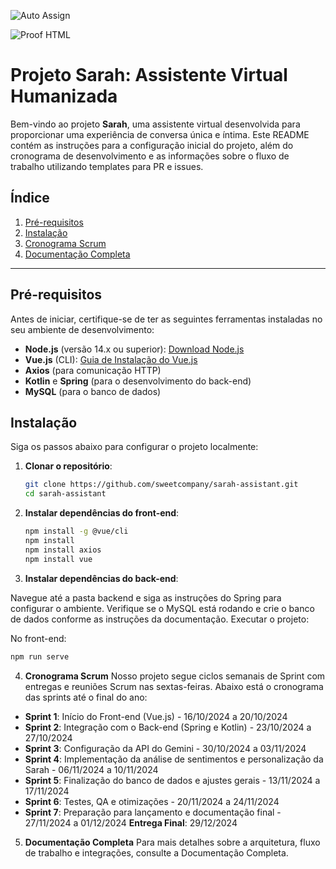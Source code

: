 ![Auto Assign](https://github.com/a-sweet-company/demo-repository/actions/workflows/auto-assign.yml/badge.svg)

![Proof HTML](https://github.com/a-sweet-company/demo-repository/actions/workflows/proof-html.yml/badge.svg)

# Projeto Sarah: Assistente Virtual Humanizada

Bem-vindo ao projeto **Sarah**, uma assistente virtual desenvolvida para proporcionar uma experiência de conversa única e íntima. Este README contém as instruções para a configuração inicial do projeto, além do cronograma de desenvolvimento e as informações sobre o fluxo de trabalho utilizando templates para PR e issues.

## Índice

1. [Pré-requisitos](#pré-requisitos)
2. [Instalação](#instalação)
3. [Cronograma Scrum](#cronograma-scrum)
5. [Documentação Completa](#documentação-completa)

---

## Pré-requisitos

Antes de iniciar, certifique-se de ter as seguintes ferramentas instaladas no seu ambiente de desenvolvimento:

- **Node.js** (versão 14.x ou superior): [Download Node.js](https://nodejs.org/)
- **Vue.js** (CLI): [Guia de Instalação do Vue.js](https://vuejs.org/guide/installation.html)
- **Axios** (para comunicação HTTP)
- **Kotlin** e **Spring** (para o desenvolvimento do back-end)
- **MySQL** (para o banco de dados)

## Instalação

Siga os passos abaixo para configurar o projeto localmente:

1. **Clonar o repositório**:
   ```bash
   git clone https://github.com/sweetcompany/sarah-assistant.git
   cd sarah-assistant

2. **Instalar dependências do front-end**:

   ```bash
   npm install -g @vue/cli
   npm install
   npm install axios
   npm install vue
   
3. **Instalar dependências do back-end**:

Navegue até a pasta backend e siga as instruções do Spring para configurar o ambiente.
Verifique se o MySQL está rodando e crie o banco de dados conforme as instruções da documentação.
Executar o projeto:

No front-end:
  ```bash
  npm run serve
  ````



4. **Cronograma Scrum**
Nosso projeto segue ciclos semanais de Sprint com entregas e reuniões Scrum nas sextas-feiras. Abaixo está o cronograma das sprints até o final do ano:

- **Sprint 1**: Início do Front-end (Vue.js) - 16/10/2024 a 20/10/2024
- **Sprint 2**: Integração com o Back-end (Spring e Kotlin) - 23/10/2024 a 27/10/2024
- **Sprint 3**: Configuração da API do Gemini - 30/10/2024 a 03/11/2024
- **Sprint 4**: Implementação da análise de sentimentos e personalização da Sarah - 06/11/2024 a 10/11/2024
- **Sprint 5**: Finalização do banco de dados e ajustes gerais - 13/11/2024 a 17/11/2024
- **Sprint 6**: Testes, QA e otimizações - 20/11/2024 a 24/11/2024
- **Sprint 7**: Preparação para lançamento e documentação final - 27/11/2024 a 01/12/2024
**Entrega Final**: 29/12/2024

5. **Documentação Completa**
Para mais detalhes sobre a arquitetura, fluxo de trabalho e integrações, consulte a Documentação Completa.


